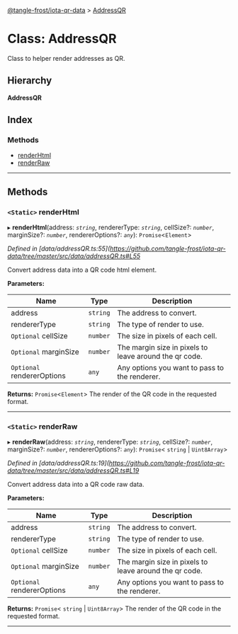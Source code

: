 [@tangle-frost/iota-qr-data](../README.md) > [AddressQR](../classes/addressqr.md)

# Class: AddressQR

Class to helper render addresses as QR.

## Hierarchy

**AddressQR**

## Index

### Methods

* [renderHtml](addressqr.md#renderhtml)
* [renderRaw](addressqr.md#renderraw)

---

## Methods

<a id="renderhtml"></a>

### `<Static>` renderHtml

▸ **renderHtml**(address: *`string`*, rendererType: *`string`*, cellSize?: *`number`*, marginSize?: *`number`*, rendererOptions?: *`any`*): `Promise`<`Element`>

*Defined in [data/addressQR.ts:55](https://github.com/tangle-frost/iota-qr-data/tree/master/src/data/addressQR.ts#L55*

Convert address data into a QR code html element.

**Parameters:**

| Name | Type | Description |
| ------ | ------ | ------ |
| address | `string` |  The address to convert. |
| rendererType | `string` |  The type of render to use. |
| `Optional` cellSize | `number` |  The size in pixels of each cell. |
| `Optional` marginSize | `number` |  The margin size in pixels to leave around the qr code. |
| `Optional` rendererOptions | `any` |  Any options you want to pass to the renderer. |

**Returns:** `Promise`<`Element`>
The render of the QR code in the requested format.

___
<a id="renderraw"></a>

### `<Static>` renderRaw

▸ **renderRaw**(address: *`string`*, rendererType: *`string`*, cellSize?: *`number`*, marginSize?: *`number`*, rendererOptions?: *`any`*): `Promise`< `string` &#124; `Uint8Array`>

*Defined in [data/addressQR.ts:19](https://github.com/tangle-frost/iota-qr-data/tree/master/src/data/addressQR.ts#L19*

Convert address data into a QR code raw data.

**Parameters:**

| Name | Type | Description |
| ------ | ------ | ------ |
| address | `string` |  The address to convert. |
| rendererType | `string` |  The type of render to use. |
| `Optional` cellSize | `number` |  The size in pixels of each cell. |
| `Optional` marginSize | `number` |  The margin size in pixels to leave around the qr code. |
| `Optional` rendererOptions | `any` |  Any options you want to pass to the renderer. |

**Returns:** `Promise`< `string` &#124; `Uint8Array`>
The render of the QR code in the requested format.

___

